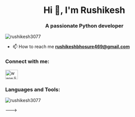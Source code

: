 <h1 align="center">Hi 👋, I'm Rushikesh</h1>
<h3 align="center">A passionate Python developer</h3>

<p align="left"> <img src="https://komarev.com/ghpvc/?username=rushikesh3077&label=Profile%20views&color=0e75b6&style=flat" alt="rushikesh3077" /> </p>

- 📫 How to reach me **rushikeshbhosure469@gmail.com**

<h3 align="left">Connect with me:</h3>
<p align="left">
<a href="https://linkedin.com/in/www.linkedin.com/in/rushikesh-bhosure-" target="blank"><img align="center" src="https://raw.githubusercontent.com/rahuldkjain/github-profile-readme-generator/master/src/images/icons/Social/linked-in-alt.svg" alt="www.linkedin.com/in/rushikesh-bhosure-" height="30" width="40" /></a>
</p>

<h3 align="left">Languages and Tools:</h3>


<p><img align="center" src="https://github-readme-stats.vercel.app/api/top-langs?username=rushikesh3077&show_icons=true&locale=en&layout=compact" alt="rushikesh3077" /></p>

--->
